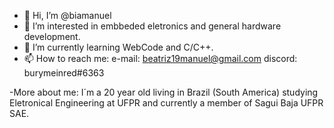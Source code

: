 - 👋 Hi, I’m @biamanuel
- 👀 I’m interested in embbeded eletronics and general hardware development.
- 🌱 I’m currently learning WebCode and C/C++.
- 📫 How to reach me: e-mail: beatriz19manuel@gmail.com discord: burymeinred#6363

-More about me: I´m a 20 year old living in Brazil (South America) studying Eletronical Engineering at UFPR and currently a member of Sagui Baja UFPR SAE.
